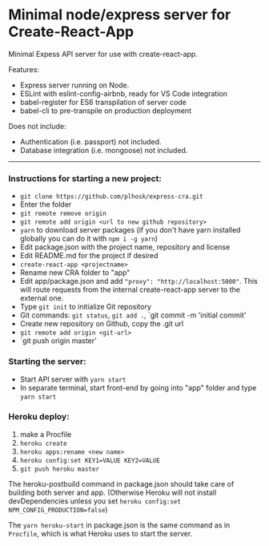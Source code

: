 # Minimal node/express server for Create-React-App

Minimal Expess API server for use with create-react-app.

Features:

- Express server running on Node.
- ESLint with eslint-config-airbnb, ready for VS Code integration
- babel-register for ES6 transpilation of server code
- babel-cli to pre-transpile on production deployment

Does not include: 

- Authentication (i.e. passport) not included.
- Database integration (i.e. mongoose) not included.

---

### Instructions for starting a new project: 

- `git clone https://github.com/plhosk/express-cra.git`
- Enter the folder
- `git remote remove origin`
- `git remote add origin <url to new github repository>`
- `yarn` to download server packages (if you don't have yarn installed globally you can do it with `npm i -g yarn`)
- Edit package.json with the project name, repository and license
- Edit README.md for the project if desired
- `create-react-app <projectname>`
- Rename new CRA folder to "app"
- Edit app/package.json and add `"proxy": "http://localhost:5000"`. This will route requests from the internal create-react-app server to the external one.
- Type `git init` to initialize Git repository
- Git commands: `git status`, `git add .`, `git commit -m 'initial commit'
- Create new repository on Github, copy the .git url
- `git remote add origin <git-url>`
- `git push origin master'

### Starting the server:

- Start API server with `yarn start`
- In separate terminal, start front-end by going into "app" folder and type `yarn start`

### Heroku deploy:

1. make a Procfile
2. `heroku create`
3. `heroku apps:rename <new name>`
4. `heroku config:set KEY1=VALUE KEY2=VALUE`
5. `git push heroku master`

The heroku-postbuild command in package.json should take care of building both server and app. (Otherwise Heroku will not install devDependencies unless you set `heroku config:set NPM_CONFIG_PRODUCTION=false`)

The `yarn heroku-start` in package.json is the same command as in `Procfile`, which is what Heroku uses to start the server.
